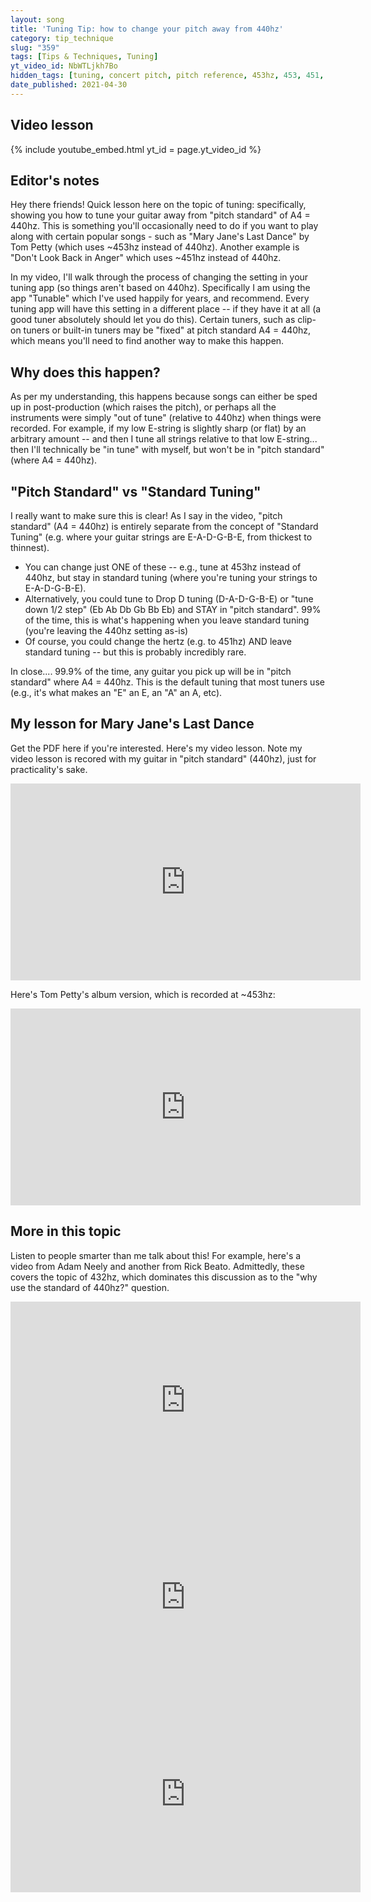 ```yaml
---
layout: song
title: 'Tuning Tip: how to change your pitch away from 440hz'
category: tip_technique
slug: "359"
tags: [Tips & Techniques, Tuning]
yt_video_id: NbWTLjkh7Bo
hidden_tags: [tuning, concert pitch, pitch reference, 453hz, 453, 451, hz]
date_published: 2021-04-30
---
```


<!-- pdf_version: v2
pdf_numpages: 1
patreon_lesson_available: true
patreon_lesson_url: https://www.patreon.com/posts/49267936
pdf_for_sale: https://gum.co/NrMiD -->

## Video lesson

{% include youtube_embed.html yt_id = page.yt_video_id %}

<!-- { % include pdf-module.html slug = page.slug pdf_numpages = page.pdf_numpages pdf_version = page.pdf_version has_patreon_url = page.patreon_lesson_url patreon_url = page.patreon_lesson_url free_pdf_available = page.free_pdf_available free_pdf_url = page.free_pdf_url song_name = page.song_title pdf_for_sale = page.pdf_for_sale % } -->

## Editor's notes

Hey there friends! Quick lesson here on the topic of tuning: specifically, showing you how to tune your guitar away from "pitch standard" of A4 = 440hz. This is something you'll occasionally need to do if you want to play along with certain popular songs - such as "Mary Jane's Last Dance" by Tom Petty (which uses ~453hz instead of 440hz). Another example is "Don't Look Back in Anger" which uses ~451hz instead of 440hz.

In my video, I'll walk through the process of changing the setting in your tuning app (so things aren't based on 440hz). Specifically I am using the app "Tunable" which I've used happily for years, and recommend. Every tuning app will have this setting in a different place -- if they have it at all (a good tuner absolutely should let you do this). Certain tuners, such as clip-on tuners or built-in tuners may be "fixed" at pitch standard A4 = 440hz, which means you'll need to find another way to make this happen.

## Why does this happen?

As per my understanding, this happens because songs can either be sped up in post-production (which raises the pitch), or perhaps all the instruments were simply "out of tune" (relative to 440hz) when things were recorded. For example, if my low E-string is slightly sharp (or flat) by an arbitrary amount -- and then I tune all strings relative to that low E-string... then I'll technically be "in tune" with myself, but won't be in "pitch standard" (where A4 = 440hz).

## "Pitch Standard" vs "Standard Tuning"

I really want to make sure this is clear! As I say in the video, "pitch standard" (A4 = 440hz) is entirely separate from the concept of "Standard Tuning" (e.g. where your guitar strings are E-A-D-G-B-E, from thickest to thinnest).

- You can change just ONE of these -- e.g., tune at 453hz instead of 440hz, but stay in standard tuning (where you're tuning your strings to E-A-D-G-B-E).
- Alternatively, you could tune to Drop D tuning (D-A-D-G-B-E) or "tune down 1/2 step" (Eb Ab Db Gb Bb Eb) and STAY in "pitch standard". 99% of the time, this is what's happening when you leave standard tuning (you're leaving the 440hz setting as-is)
- Of course, you could change the hertz (e.g. to 451hz) AND leave standard tuning -- but this is probably incredibly rare.

In close.... 99.9% of the time, any guitar you pick up will be in "pitch standard" where A4 = 440hz. This is the default tuning that most tuners use (e.g., it's what makes an "E" an E, an "A" an A, etc).

## My lesson for Mary Jane's Last Dance

Get the PDF here if you're interested. Here's my video lesson. Note my video lesson is recored with my guitar in "pitch standard" (440hz), just for practicality's sake.

<iframe width="560" height="315" src="https://www.youtube.com/embed/DMkvsF6U5Sk?showinfo=0" frameborder="0" allowfullscreen></iframe>

Here's Tom Petty's album version, which is recorded at ~453hz:

<iframe width="560" height="315" src="https://www.youtube.com/embed/aowSGxim_O8?showinfo=0" frameborder="0" allowfullscreen></iframe>

## More in this topic

Listen to people smarter than me talk about this! For example, here's a video from Adam Neely and another from Rick Beato. Admittedly, these covers the topic of 432hz, which dominates this discussion as to the "why use the standard of 440hz?" question.

<iframe width="560" height="315" src="https://www.youtube.com/embed/-D4NDBzBZoY?showinfo=0" frameborder="0" allowfullscreen></iframe>

<iframe width="560" height="315" src="https://www.youtube.com/embed/LjR0WpWwLrE?showinfo=0" frameborder="0" allowfullscreen></iframe>

<iframe width="560" height="315" src="https://www.youtube.com/embed/ghUs-84NAAU?showinfo=0" frameborder="0" allowfullscreen></iframe>
